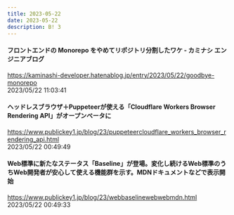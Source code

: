```yaml
---
title: 2023-05-22
date: 2023-05-22
description: B! 3
---
```


#### フロントエンドの Monorepo をやめてリポジトリ分割したワケ - カミナシ エンジニアブログ
https://kaminashi-developer.hatenablog.jp/entry/2023/05/22/goodbye-monorepo<br>
2023/05/22 11:03:41<br>


#### ヘッドレスブラウザ＋Puppeteerが使える「Cloudflare Workers Browser Rendering API」がオープンベータに
https://www.publickey1.jp/blog/23/puppeteercloudflare_workers_browser_rendering_api.html<br>
2023/05/22 00:49:49<br>


#### Web標準に新たなステータス「Baseline」が登場。変化し続けるWeb標準のうちWeb開発者が安心して使える機能群を示す。MDNドキュメントなどで表示開始
https://www.publickey1.jp/blog/23/webbaselinewebwebmdn.html<br>
2023/05/22 00:49:33<br>


